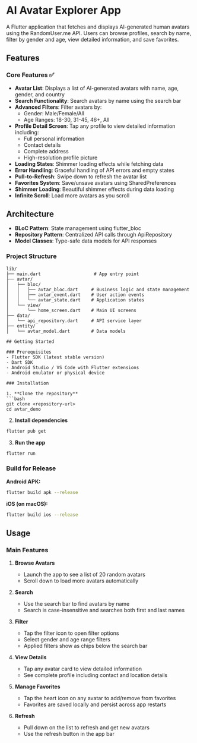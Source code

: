 # AI Avatar Explorer App

A Flutter application that fetches and displays AI-generated human avatars using the RandomUser.me API. Users can browse profiles, search by name, filter by gender and age, view detailed information, and save favorites.

## Features

### Core Features ✅
- **Avatar List**: Displays a list of AI-generated avatars with name, age, gender, and country
- **Search Functionality**: Search avatars by name using the search bar
- **Advanced Filters**: Filter avatars by:
  - Gender: Male/Female/All
  - Age Ranges: 18-30, 31-45, 46+, All
- **Profile Detail Screen**: Tap any profile to view detailed information including:
  - Full personal information
  - Contact details
  - Complete address
  - High-resolution profile picture
- **Loading States**: Shimmer loading effects while fetching data
- **Error Handling**: Graceful handling of API errors and empty states
- **Pull-to-Refresh**: Swipe down to refresh the avatar list
- **Favorites System**: Save/unsave avatars using SharedPreferences
- **Shimmer Loading**: Beautiful shimmer effects during data loading
- **Infinite Scroll**: Load more avatars as you scroll


## Architecture

- **BLoC Pattern**: State management using flutter_bloc
- **Repository Pattern**: Centralized API calls through ApiRepository
- **Model Classes**: Type-safe data models for API responses

### Project Structure

```
lib/
├── main.dart                    # App entry point
├── avtar/
│   ├── bloc/
│   │   ├── avtar_bloc.dart     # Business logic and state management
│   │   ├── avtar_event.dart    # User action events
│   │   └── avtar_state.dart    # Application states
│   └── view/
│       └── home_screen.dart    # Main UI screens
├── data/
│   └── api_repository.dart     # API service layer
├── entity/
│   └── avtar_model.dart        # Data models

## Getting Started

### Prerequisites
- Flutter SDK (latest stable version)
- Dart SDK
- Android Studio / VS Code with Flutter extensions
- Android emulator or physical device

### Installation

1. **Clone the repository**
```bash
git clone <repository-url>
cd avtar_demo
```

2. **Install dependencies**
```bash
flutter pub get
```

3. **Run the app**
```bash
flutter run
```

### Build for Release

**Android APK:**
```bash
flutter build apk --release
```

**iOS (on macOS):**
```bash
flutter build ios --release
```

## Usage

### Main Features

1. **Browse Avatars**
   - Launch the app to see a list of 20 random avatars
   - Scroll down to load more avatars automatically

2. **Search**
   - Use the search bar to find avatars by name
   - Search is case-insensitive and searches both first and last names

3. **Filter**
   - Tap the filter icon to open filter options
   - Select gender and age range filters
   - Applied filters show as chips below the search bar

4. **View Details**
   - Tap any avatar card to view detailed information
   - See complete profile including contact and location details

5. **Manage Favorites**
   - Tap the heart icon on any avatar to add/remove from favorites
   - Favorites are saved locally and persist across app restarts

6. **Refresh**
   - Pull down on the list to refresh and get new avatars
   - Use the refresh button in the app bar

